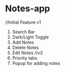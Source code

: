 # Notes-app

//Initial Feature v1

1. Search Bar
2. Dark/Light Toggle
3. Add Notes
4. Delete Notes
5. Edit Notes
   //v2
6. Priority tabs
7. Popup for adding notes
